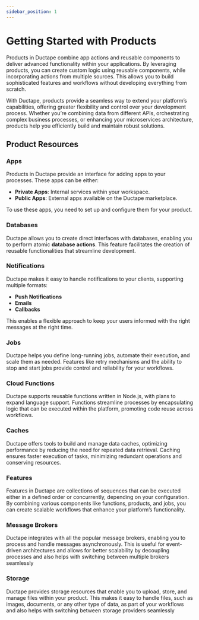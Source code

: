 ```yaml
---
sidebar_position: 1
---
```


# Getting Started with Products

Products in Ductape combine app actions and reusable components to deliver advanced functionality within your applications. By leveraging products, you can create custom logic using reusable components, while incorporating actions from multiple sources. This allows you to build sophisticated features and workflows without developing everything from scratch.

With Ductape, products provide a seamless way to extend your platform’s capabilities, offering greater flexibility and control over your development process. Whether you’re combining data from different APIs, orchestrating complex business processes, or enhancing your microservices architecture, products help you efficiently build and maintain robust solutions.

## Product Resources

### Apps
Products in Ductape provide an interface for adding apps to your processes. These apps can be either:
- **Private Apps**: Internal services within your workspace.
- **Public Apps**: External apps available on the Ductape marketplace.

To use these apps, you need to set up and configure them for your product.

### Databases
Ductape allows you to create direct interfaces with databases, enabling you to perform atomic **database actions**. This feature facilitates the creation of reusable functionalities that streamline development.

### Notifications
Ductape makes it easy to handle notifications to your clients, supporting multiple formats:
- **Push Notifications**
- **Emails**
- **Callbacks**

This enables a flexible approach to keep your users informed with the right messages at the right time.

### Jobs
Ductape helps you define long-running jobs, automate their execution, and scale them as needed. Features like retry mechanisms and the ability to stop and start jobs provide control and reliability for your workflows.

### Cloud Functions
Ductape supports reusable functions written in Node.js, with plans to expand language support. Functions streamline processes by encapsulating logic that can be executed within the platform, promoting code reuse across workflows.

### Caches
Ductape offers tools to build and manage data caches, optimizing performance by reducing the need for repeated data retrieval. Caching ensures faster execution of tasks, minimizing redundant operations and conserving resources.

### Features
Features in Ductape are collections of sequences that can be executed either in a defined order or concurrently, depending on your configuration. By combining various components like functions, products, and jobs, you can create scalable workflows that enhance your platform’s functionality.

### Message Brokers
Ductape integrates with all the popular message brokers, enabling you to process and handle messages asynchronously. This is useful for event-driven architectures and allows for better scalability by decoupling processes and also helps with switching between multiple brokers seamlessly

### Storage
Ductape provides storage resources that enable you to upload, store, and manage files within your product. This makes it easy to handle files, such as images, documents, or any other type of data, as part of your workflows and also helps with switching between storage providers seamlessly